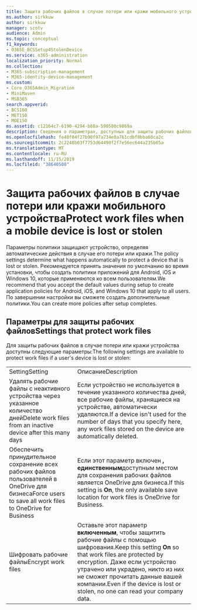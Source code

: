 ```yaml
---
title: Защита рабочих файлов в случае потери или кражи мобильного устройства
ms.author: sirkkuw
author: sirkkuw
manager: scotv
audience: Admin
ms.topic: conceptual
f1_keywords:
- O365E_BCSSetup4StolenDevice
ms.service: o365-administration
localization_priority: Normal
ms.collection:
- M365-subscription-management
- M365-identity-device-management
ms.custom:
- Core_O365Admin_Migration
- MiniMaven
- MSB365
search.appverid:
- BCS160
- MET150
- MOE150
ms.assetid: c12164c7-6190-4294-b88a-590580c9869a
description: Сведения о параметрах, доступных для защиты рабочих файлов в случае потери или кражи устройства пользователя.
ms.openlocfilehash: fe40f04f27b90f97a734e0a761cdbf0bba60ca2c
ms.sourcegitcommit: 2c2248b03f7753d64490f2f7e56ec644a235b65a
ms.translationtype: MT
ms.contentlocale: ru-RU
ms.lasthandoff: 11/15/2019
ms.locfileid: "38640508"
---
```

# <a name="protect-work-files-when-a-mobile-device-is-lost-or-stolen"></a><span data-ttu-id="bb7c6-103">Защита рабочих файлов в случае потери или кражи мобильного устройства</span><span class="sxs-lookup"><span data-stu-id="bb7c6-103">Protect work files when a mobile device is lost or stolen</span></span>

<span data-ttu-id="bb7c6-104">Параметры политики защищают устройство, определяя автоматические действия в случае его потери или кражи.</span><span class="sxs-lookup"><span data-stu-id="bb7c6-104">The policy settings determine what happens automatically to protect a device that is lost or stolen.</span></span> <span data-ttu-id="bb7c6-105">Рекомендуется принять значения по умолчанию во время установки, чтобы создать политики приложений для Android, iOS и Windows 10, которые применяются ко всем пользователям.</span><span class="sxs-lookup"><span data-stu-id="bb7c6-105">We recommend that you accept the default values during setup to create application policies for Android, iOS, and Windows 10 that apply to all users.</span></span> <span data-ttu-id="bb7c6-106">По завершении настройки вы сможете создать дополнительные политики.</span><span class="sxs-lookup"><span data-stu-id="bb7c6-106">You can create more policies after setup completes.</span></span>
  
## <a name="settings-that-protect-work-files"></a><span data-ttu-id="bb7c6-107">Параметры для защиты рабочих файлов</span><span class="sxs-lookup"><span data-stu-id="bb7c6-107">Settings that protect work files</span></span>

<span data-ttu-id="bb7c6-108">Для защиты рабочих файлов в случае потери или кражи устройства доступны следующие параметры:</span><span class="sxs-lookup"><span data-stu-id="bb7c6-108">The following settings are available to protect work files if a user's device is lost or stolen:</span></span>
  
|||
|:-----|:-----|
|<span data-ttu-id="bb7c6-109">Setting</span><span class="sxs-lookup"><span data-stu-id="bb7c6-109">Setting</span></span>  <br/> |<span data-ttu-id="bb7c6-110">Описание</span><span class="sxs-lookup"><span data-stu-id="bb7c6-110">Description</span></span>  <br/> |
|<span data-ttu-id="bb7c6-111">Удалять рабочие файлы с неактивного устройства через указанное количество дней</span><span class="sxs-lookup"><span data-stu-id="bb7c6-111">Delete work files from an inactive device after this many days</span></span>  <br/> |<span data-ttu-id="bb7c6-112">Если устройство не используется в течение указанного количества дней, все рабочие файлы, хранящиеся на устройстве, автоматически удаляются.</span><span class="sxs-lookup"><span data-stu-id="bb7c6-112">If a device isn't used for the number of days that you specify here, any work files stored on the device are automatically deleted.</span></span>  <br/> |
|<span data-ttu-id="bb7c6-113">Обеспечить принудительное сохранение всех рабочих файлов пользователей в OneDrive для бизнеса</span><span class="sxs-lookup"><span data-stu-id="bb7c6-113">Force users to save all work files to OneDrive for Business</span></span>  <br/> |<span data-ttu-id="bb7c6-114">Если этот параметр включен **, единственным**доступным местом для сохранения рабочих файлов является OneDrive для бизнеса.</span><span class="sxs-lookup"><span data-stu-id="bb7c6-114">If this setting is **On**, the only available save location for work files is OneDrive for Business.</span></span>  <br/> |
|<span data-ttu-id="bb7c6-115">Шифровать рабочие файлы</span><span class="sxs-lookup"><span data-stu-id="bb7c6-115">Encrypt work files</span></span>  <br/> |<span data-ttu-id="bb7c6-116">Оставьте этот параметр **включенным**, чтобы защитить рабочие файлы с помощью шифрования.</span><span class="sxs-lookup"><span data-stu-id="bb7c6-116">Keep this setting **On** so that work files are protected by encryption.</span></span> <span data-ttu-id="bb7c6-117">Даже если устройство утрачено или украдено, никто из них не сможет прочитать данные вашей компании.</span><span class="sxs-lookup"><span data-stu-id="bb7c6-117">Even if the device is lost or stolen, no one can read your company data.</span></span>  <br/> |
   

